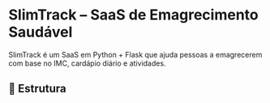 # SlimTrack – SaaS de Emagrecimento Saudável

SlimTrack é um SaaS em Python + Flask que ajuda pessoas a emagrecerem com base no IMC, cardápio diário e atividades.

## 📁 Estrutura
